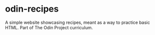 # odin-recipes
A simple website showcasing recipes,
meant as a way to practice basic HTML.
Part of The Odin Project curriculum.